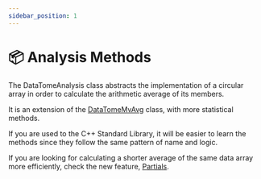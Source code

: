 ```yaml
---
sidebar_position: 1
---
```


# 📦 Analysis Methods

The DataTomeAnalysis class abstracts the implementation of a circular array in order to calculate the arithmetic average of its members.

It is an extension of the [DataTomeMvAvg](pathname:///docs/mvavg-methods/intro) class, with more statistical methods.

If you are used to the C++ Standard Library, it will be easier to learn the methods since they follow the same pattern of name and logic.

If you are looking for calculating a shorter average of the same data array more efficiently, check the new feature, [Partials](pathname:///docs/mvavg-methods/partials/intro).
